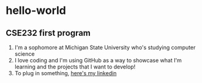 # hello-world
## CSE232 first program
1. I'm a sophomore at Michigan State University who's studying computer science
2. I love coding and I'm using GitHub as a way to showcase what I'm learning and the projects that I want to develop!
3. To plug in something, [here's my linkedin](https://www.linkedin.com/in/sidsrao/)
